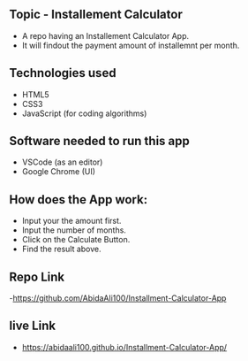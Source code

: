 ## Topic - Installement Calculator
- A repo having an Installement Calculator App.
- It will findout the payment amount of installemnt per month.
​
## Technologies used
- HTML5 
- CSS3
- JavaScript (for coding algorithms)

## Software needed to run this app
- VSCode (as an editor)
- Google Chrome (UI)

## How does the App work:
- Input your the amount first.
- Input the number of months.
- Click on the Calculate Button. 
- Find the result above. 

## Repo Link
-https://github.com/AbidaAli100/Installment-Calculator-App

## live Link
-  https://abidaali100.github.io/Installment-Calculator-App/
